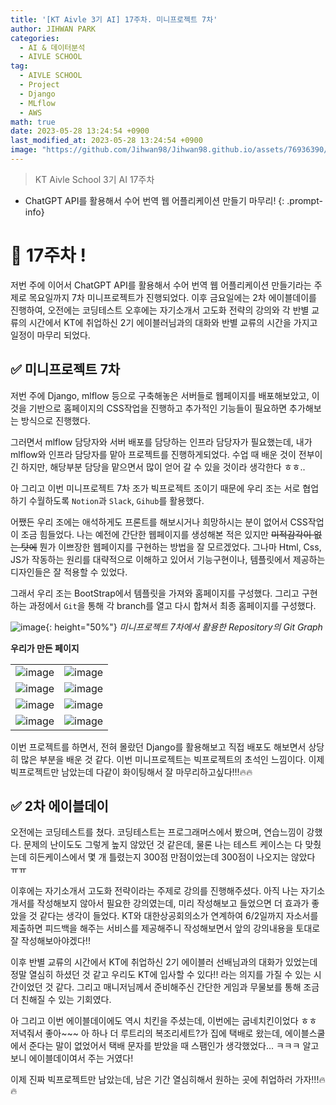 ```yaml
---
title: '[KT Aivle 3기 AI] 17주차. 미니프로젝트 7차'
author: JIHWAN PARK
categories:
  - AI & 데이터분석
  - AIVLE SCHOOL
tag:
  - AIVLE SCHOOL
  - Project
  - Django
  - MLflow
  - AWS
math: true
date: 2023-05-28 13:24:54 +0900
last_modified_at: 2023-05-28 13:24:54 +0900
image: "https://github.com/Jihwan98/Jihwan98.github.io/assets/76936390/6be11e55-36a3-4a86-8e30-d8928f732a0c"
---
```

> KT Aivle School 3기 AI 17주차
- ChatGPT API를 활용해서 수어 번역 웹 어플리케이션 만들기 마무리!
{: .prompt-info}

# 🌟 17주차 !

저번 주에 이어서 ChatGPT API를 활용해서 수어 번역 웹 어플리케이션 만들기라는 주제로 목요일까지 7차 미니프로젝트가 진행되었다. 이후 금요일에는 2차 에이블데이를 진행하여, 오전에는 코딩테스트 오후에는 자기소개서 고도화 전략의 강의와 각 반별 교류의 시간에서 KT에 취업하신 2기 에이블러님과의 대화와 반별 교류의 시간을 가지고 일정이 마무리 되었다. 

## ✅ 미니프로젝트 7차

저번 주에 Django, mlflow 등으로 구축해놓은 서버들로 웹페이지를 배포해보았고, 이것을 기반으로 홈페이지의 CSS작업을 진행하고 추가적인 기능들이 필요하면 추가해보는 방식으로 진행했다.

그러면서 mlflow 담당자와 서버 배포를 담당하는 인프라 담당자가 필요했는데, 내가 mlflow와 인프라 담당자를 맡아 프로젝트를 진행하게되었다. 수업 때 배운 것이 전부이긴 하지만, 해당부분 담당을 맡으면서 많이 얻어 갈 수 있을 것이라 생각한다 ㅎㅎ..

아 그리고 이번 미니프로젝트 7차 조가 빅프로젝트 조이기 때문에 우리 조는 서로 협업하기 수월하도록 `Notion`과 `Slack`, `Gihub`를 활용했다.

어쨌든 우리 조에는 애석하게도 프론트를 해보시거나 희망하시는 분이 없어서 CSS작업이 조금 힘들었다. 나는 예전에 간단한 웹페이지를 생성해본 적은 있지만 ~~미적감각이 없는 탓에~~ 뭔가 이쁘장한 웹페이지를 구현하는 방법을 잘 모르겠었다. 그나마 Html, Css, JS가 작동하는 원리를 대략적으로 이해하고 있어서 기능구현이나, 템플릿에서 제공하는 디자인들은 잘 적용할 수 있었다.

그래서 우리 조는 BootStrap에서 템플릿을 가져와 홈페이지를 구성했다. 그리고 구현하는 과정에서 `Git`을 통해 각 branch를 열고 다시 합쳐서 최종 홈페이지를 구성했다.

![image](https://github.com/Jihwan98/Jihwan98.github.io/assets/76936390/406136a8-6c4a-4f4d-a26d-a5db697b664e){: height="50%"}
_미니프로젝트 7차에서 활용한 Repository의 Git Graph_


**우리가 만든 페이지**

|||
|---|---|
|![image](https://github.com/Jihwan98/Jihwan98.github.io/assets/76936390/8d7d3c11-e43c-4684-81de-e20893d6cb53)|![image](https://github.com/Jihwan98/Jihwan98.github.io/assets/76936390/1a6c99ed-db37-492d-99ff-9f44c3b99919)|
|![image](https://github.com/Jihwan98/Jihwan98.github.io/assets/76936390/212eb381-401b-426e-a674-c548d40fe79b)|![image](https://github.com/Jihwan98/Jihwan98.github.io/assets/76936390/bd5ececd-7e33-46a2-90f8-dc562868018f)|
|![image](https://github.com/Jihwan98/Jihwan98.github.io/assets/76936390/e4d46ede-e9d8-4b4b-a6c6-355515a656fe)|![image](https://github.com/Jihwan98/Jihwan98.github.io/assets/76936390/a825028f-93e8-479b-a889-50a388e2e26d)|
|![image](https://github.com/Jihwan98/Jihwan98.github.io/assets/76936390/0e5a2705-f4f9-45d8-8735-929091ed48d1)|![image](https://github.com/Jihwan98/Jihwan98.github.io/assets/76936390/25985d58-416d-416d-9c4c-bbe33c3ddcff)|

이번 프로젝트를 하면서, 전혀 몰랐던 Django를 활용해보고 직접 배포도 해보면서 상당히 많은 부분을 배운 것 같다. 이번 미니프로젝트는 빅프로젝트의 초석인 느낌이다. 이제 빅프로젝트만 남았는데 다같이 화이팅해서 잘 마무리하고싶다!!!🔥🔥

## ✅ 2차 에이블데이
오전에는 코딩테스트를 쳤다. 코딩테스트는 프로그래머스에서 봤으며, 연습느낌이 강했다. 문제의 난이도도 그렇게 높지 않았던 것 같은데, 물론 나는 테스트 케이스는 다 맞췄는데 히든케이스에서 몇 개 틀렸는지 300점 만점이었는데 300점이 나오지는 않았다 ㅠㅠ 

이후에는 자기소개서 고도화 전략이라는 주제로 강의를 진행해주셨다. 아직 나는 자기소개서를 작성해보지 않아서 필요한 강의였는데, 미리 작성해보고 들었으면 더 효과가 좋았을 것 같다는 생각이 들었다. KT와 대한상공회의소가 연계하여 6/2일까지 자소서를 제출하면 피드백을 해주는 서비스를 제공해주니 작성해보면서 앞의 강의내용을 토대로 잘 작성해보아야겠다!!

이후 반별 교류의 시간에서 KT에 취업하신 2기 에이블러 선배님과의 대화가 있었는데 정말 열심히 하셨던 것 같고 우리도 KT에 입사할 수 있다!! 라는 의지를 가질 수 있는 시간이었던 것 같다. 그리고 매니저님께서 준비해주신 간단한 게임과 무물보를 통해 조금 더 친해질 수 있는 기회였다.

아 그리고 이번 에이블데이에도 역시 치킨을 주셨는데, 이번에는 굽네치킨이었다 ㅎㅎ 저녁줘서 좋아~~~ 아 하나 더 루트리의 복조리세트?가 집에 택배로 왔는데, 에이블스쿨에서 준다는 말이 없었어서 택배 문자를 받았을 때 스팸인가 생각했었다... ㅋㅋㅋ 알고보니 에이블데이여서 주는 거였다!

이제 진짜 빅프로젝트만 남았는데, 남은 기간 열심히해서 원하는 곳에 취업하러 가자!!!🔥🔥